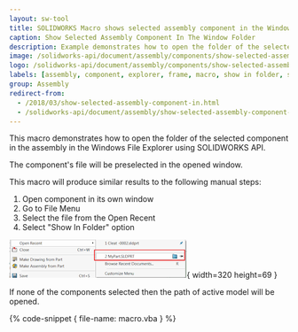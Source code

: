 ```yaml
---
layout: sw-tool
title: SOLIDWORKS Macro shows selected assembly component in the Window folder
caption: Show Selected Assembly Component In The Window Folder
description: Example demonstrates how to open the folder of the selected component in the assembly in the Windows File Explorer
image: /solidworks-api/document/assembly/components/show-selected-assembly-component-window-folder/windows-folder-selected-component.png
logo: /solidworks-api/document/assembly/components/show-selected-assembly-component-window-folder/windows-folder-selected-component.svg
labels: [assembly, component, explorer, frame, macro, show in folder, solidworks, solidworks api, utility, vba]
group: Assembly
redirect-from:
  - /2018/03/show-selected-assembly-component-in.html
  - /solidworks-api/document/assembly/show-selected-assembly-component-window-folder
---
```

This macro demonstrates how to open the folder of the selected component in the assembly in the Windows File Explorer using SOLIDWORKS API.

The component's file will be preselected in the opened window.

This macro will produce similar results to the following manual steps:

1. Open component in its own window
1. Go to File Menu
1. Select the file from the Open Recent
1. Select "Show In Folder" option

![Open Recent file menu command](open-recent.png){ width=320 height=69 }

If none of the components selected then the path of active model will be opened.

{% code-snippet { file-name: macro.vba } %}
